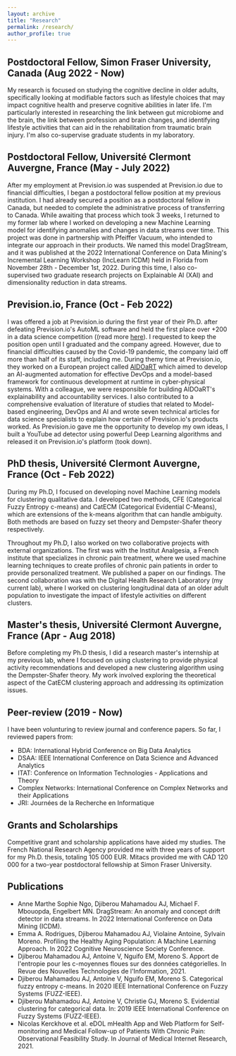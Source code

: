 ```yaml
---
layout: archive
title: "Research"
permalink: /research/
author_profile: true
---
```


Postdoctoral Fellow, Simon Fraser University, Canada (Aug 2022 - Now)
------
My research is focused on studying the cognitive decline in older adults, specifically looking at modifiable factors such as lifestyle choices that may impact cognitive health and preserve cognitive abilities in later life. I'm particularly interested in researching the link between gut microbiome and the brain, the link between profession and brain changes, and identifying lifestyle activities that can aid in the rehabilitation from traumatic brain injury. I'm also co-supervise graduate students in my laboratory.

Postdoctoral Fellow, Université Clermont Auvergne, France (May - July 2022)
------
After my employment at Prevision.io was suspended at Prevision.io due to financial difficulties, I began a postdoctoral fellow position at my previous institution. I had already secured a position as a postdoctoral fellow in Canada, but needed to complete the administrative process of transferring to Canada. While awaiting that process which took 3 weeks, I returned to my former lab where I worked on developing a new Machine Learning model for identifying anomalies and changes in data streams over time. This project was done in partnership with Pfeiffer Vacuum, who intended to integrate our approach in their products. We named this model DragStream, and it was published at the 2022 International Conference on Data Mining's Incremental Learning Workshop (IncLearn ICDM) held in Florida from November 28th - December 1st, 2022. During this time, I also co-supervised two graduate research projects on Explainable AI (XAI) and dimensionality reduction in data streams.


Prevision.io, France (Oct - Feb 2022)
------
I was offered a job at Prevision.io during the first year of their Ph.D. after defeating Prevision.io's AutoML software and held the first place over +200 in a data science competition ((read more [here](https://abdjiber.github.io/posts/2019/07/data-science-follow-up)). I requested to keep the position open until I graduated and the company agreed. However, due to financial difficulties caused by the Covid-19 pandemic, the company laid off more than half of its staff, including me. During themy time at Prevision.io, they worked on a European project called [AIDOaRT](https://www.aidoart.eu/) which aimed to develop an AI-augmented automation for effective DevOps and a model-based framework for continuous development at runtime in cyber-physical systems. With a colleague, we were responsible for building AIDOaRT's explainability and accountability services. I also contributed to a comprehensive evaluation of literature of studies that related to Model-based engineering, DevOps and AI and wrote seven technical articles for data science specialists to explain how certain of Prevision.io's products worked. As Prevision.io gave me the opportunity to develop my own ideas, I built a YouTube ad detector using powerful Deep Learning algorithms and released it on Prevision.io's platform (took down).

PhD thesis, Université Clermont Auvergne, France (Oct - Feb 2022)
------
During my Ph.D, I focused on developing novel Machine Learning models for clustering qualitative data. I developed two methods, CFE (Categorical Fuzzy Entropy c-means) and CatECM (Categorical Evidential C-Means), which are extensions of the k-means algorithm that can handle ambiguity. Both methods are based on fuzzy set theory and Dempster-Shafer theory respectively.

Throughout my Ph.D, I also worked on two collaborative projects with external organizations. The first was with the Institut Analgesia, a French institute that specializes in chronic pain treatment, where we used machine learning techniques to create profiles of chronic pain patients in order to provide personalized treatment. We published a paper on our findings. The second collaboration was with the Digital Health Research Laboratory (my current lab), where I worked on clustering longitudinal data of an older adult population to investigate the impact of lifestyle activities on different clusters.

Master's thesis, Université Clermont Auvergne, France (Apr - Aug 2018)
------
Before completing my Ph.D thesis, I did a research master's internship at my previous lab, where I focused on using clustering to provide physical activity recommendations and developed a new clustering algorithm using the Dempster-Shafer theory. My work involved exploring the theoretical aspect of the CatECM clustering approach and addressing its optimization issues.

Peer-review (2019 - Now)
------
I have been volunturing to review journal and conference papers. So far, I reviewed papers from:
- BDA: International Hybrid Conference on Big Data Analytics
- DSAA: IEEE International Conference on Data Science and Advanced Analytics
- ITAT: Conference on Information Technologies - Applications and Theory
- Complex Networks: International Conference on Complex Networks and their Applications 
- JRI: Journées de la Recherche en Informatique

Grants and Scholarships
------
Competitive grant and scholarship applications have aided my studies. The French National Research Agency provided me with three years of support for my Ph.D. thesis, totaling 105 000 EUR. Mitacs provided me with CAD 120 000 for a two-year postdoctoral fellowship at Simon Fraser University.

Publications
---
- Anne Marthe Sophie Ngo, Djiberou Mahamadou AJ, Michael F. Mbouopda, Engelbert MN. DragStream: An anomaly and concept drift detector in data streams. In 
2022 International Conference on Data Mining (ICDM).
- Emma A. Rodrigues, Djiberou Mahamadou AJ, Violaine Antoine, Sylvain Moreno. Profiling the Healthy Aging Population: A Machine Learning Approach. In 2022 Cognitive Neuroscience Society Conference.
- Djiberou Mahamadou AJ, Antoine V, Nguifo EM, Moreno S. Apport de l'entropie pour les c-moyennes floues sur des données catégorielles. In Revue des Nouvelles Technologies de l'Information, 2021.
- Djiberou Mahamadou AJ, Antoine V, Nguifo EM, Moreno S. Categorical fuzzy entropy c-means. In 2020 IEEE International Conference on Fuzzy Systems (FUZZ-IEEE).
- Djiberou Mahamadou AJ, Antoine V, Christie GJ, Moreno S. Evidential clustering for categorical data. In: 2019 IEEE International Conference on Fuzzy
Systems (FUZZ-IEEE).
- Nicolas Kerckhove et al. eDOL mHealth App and Web Platform for Self-monitoring and Medical Follow-up of Patients With Chronic Pain: Observational Feasibility Study. In Journal of Medical Internet Research, 2021.
